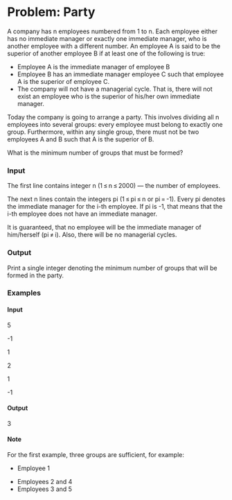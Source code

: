 # Problem: Party

A company has n employees numbered from 1 to n. Each employee either has no immediate manager or exactly one immediate manager, who is another employee with a different number. An employee A is said to be the superior of another employee B if at least one of the following is true:

- Employee A is the immediate manager of employee B
- Employee B has an immediate manager employee C such that employee A is the superior of employee C.
- The company will not have a managerial cycle. That is, there will not exist an employee who is the superior of his/her own immediate manager.

Today the company is going to arrange a party. This involves dividing all n employees into several groups: every employee must belong to exactly one group. Furthermore, within any single group, there must not be two employees A and B such that A is the superior of B.

What is the minimum number of groups that must be formed?

### Input
The first line contains integer n (1 ≤ n ≤ 2000) — the number of employees.

The next n lines contain the integers pi (1 ≤ pi ≤ n or pi = -1). Every pi denotes the immediate manager for the i-th employee. If pi is -1, that means that the i-th employee does not have an immediate manager.

It is guaranteed, that no employee will be the immediate manager of him/herself (pi ≠ i). Also, there will be no managerial cycles.

### Output
Print a single integer denoting the minimum number of groups that will be formed in the party.

### Examples
#### Input
5

-1

1

2

1

-1

#### Output
3

#### Note
For the first example, three groups are sufficient, for example:

+ Employee 1
- Employees 2 and 4
- Employees 3 and 5
